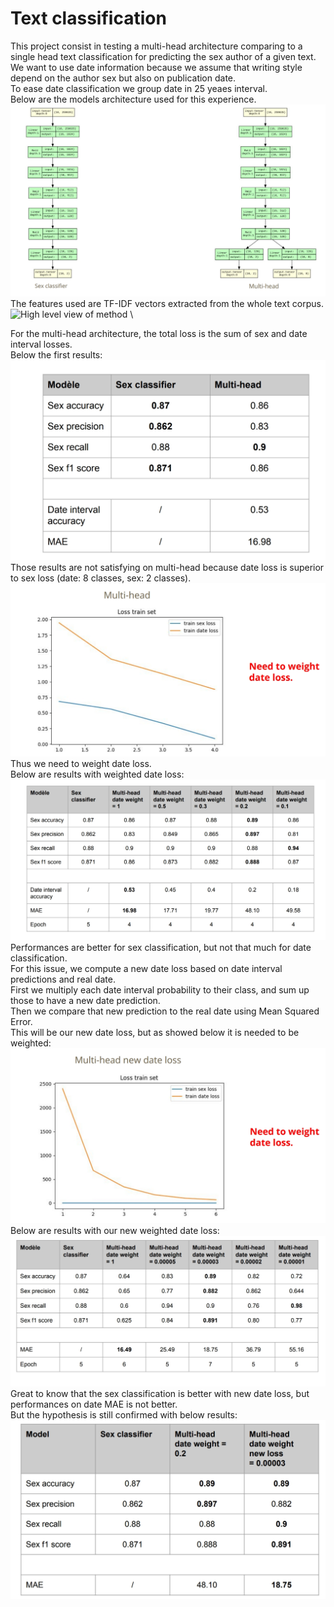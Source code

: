 # Text classification

This project consist in testing a multi-head architecture comparing to a single head text classification for predicting the sex author of a given text.\
We want to use date information because we assume that writing style depend on the author sex but also on publication date.\
To ease date classification we group date in 25 yeaes interval.\
Below are the models architecture used for this experience.\
<img src="/img/models.jpeg">
\
The features used are TF-IDF vectors extracted from the whole text corpus.\
<img title="High level view of method" src="/img/high_level_view_methodd.jpeg">
\

For the multi-head architecture, the total loss is the sum of sex and date interval losses.\
Below the first results:\
<img title="Performances of both models" src="/img/first_results.jpeg">
\
Those results are not satisfying on multi-head because date loss is superior to sex loss (date: 8 classes, sex: 2 classes).\
<img src="/img/loss_date.jpeg">
\
Thus we need to weight date loss.\
Below are results with weighted date loss:\
<img src="/img/date_weights_results.jpeg">
\
Performances are better for sex classification, but not that much for date classification.\
For this issue, we compute a new date loss based on date interval predictions and real date.\
First we multiply each date interval probability to their class, and sum up those to have a new date prediction.\
Then we compare that new prediction to the real date using Mean Squared Error.\
This will be our new date loss, but as showed below it is needed to be weighted:\
<img src="/img/new_date_loss.jpeg">
\
Below are results with our new weighted date loss:\
<img src="/img/new_date_loss_results.jpeg">
\
Great to know that the sex classification is better with new date loss, but performances on date MAE is not better.\
But the hypothesis is still confirmed with below results:\
<img src="/img/final_results.jpeg">
